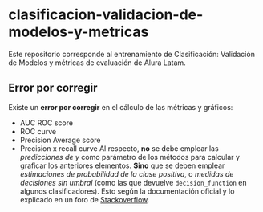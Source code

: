 # clasificacion-validacion-de-modelos-y-metricas
Este repositorio corresponde al entrenamiento de Clasificación: Validación de Modelos y métricas de evaluación de Alura Latam.

## Error por corregir
Existe un **error por corregir** en el cálculo de las métricas y gráficos:
* AUC ROC score
* ROC curve
* Precision Average score
* Precision x recall curve
Al respecto, **no** se debe emplear las *predicciones de y* como parámetro de los métodos para calcular y graficar los anteriores elementos. **Sino** que se deben emplear *estimaciones de probabilidad de la clase positiva*, o *medidas de decisiones sin umbral* (como las que devuelve ```decision_function``` en algunos clasificadores). Esto según la documentación oficial y lo explicado en un foro de [Stackoverflow](https://stackoverflow.com/questions/65398299/proper-inputs-for-scikit-learn-roc-auc-score-and-roc-plot).
